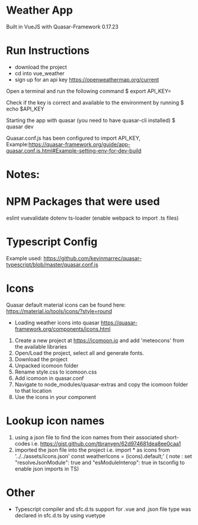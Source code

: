# Weather App
Built in VueJS with Quasar-Framework 0.17.23

# Run Instructions 
- download the project
- cd into vue_weather
- sign up for an api key https://openweathermap.org/current 

Open a terminal and run the following command
$ export API_KEY=<your-openweathermap-api-key>

Check if the key is correct and available to the environment by running
$ echo $API_KEY

Starting the app with quasar (you need to have quasar-cli installed)
$ quasar dev

Quasar.conf.js has been configured to import API_KEY, 
Example:https://quasar-framework.org/guide/app-quasar.conf.js.html#Example-setting-env-for-dev-build

# Notes: 
#  NPM Packages that were used
eslint
vuevalidate
dotenv
ts-loader (enable webpack to import .ts files)

# Typescript Config 
Example used: https://github.com/kevinmarrec/quasar-typescript/blob/master/quasar.conf.js

# Icons
Quasar default material icons can be found here: https://material.io/tools/icons/?style=round 

- Loading weather icons into quasar https://quasar-framework.org/components/icons.html 
1. Create a new project at https://icomoon.io and add 'meteocons' from the available libraries
2. Open/Load the project, select all and generate fonts. 
3.  Download the project 
4. Unpacked icomoon folder 
5. Rename style.css to icomoon.css
6. Add icomoon in quasar.conf
7. Navigate to node_modules/quasar-extras and copy the icomoon folder to that location 
8. Use the icons in your component <q-icon name="ICON"> 

# Lookup icon names
1.  using a json file to find the icon names from their associated short-codes i.e. https://gist.github.com/tbranyen/62d974681dea8ee0caa1
2.  imported the json file into the project i.e. 
import * as icons from '../../assets/icons.json' 
const weatherIcons = (<any>icons).default;' 
( note : set   "resolveJsonModule": true and "esModuleInterop": true in tsconfig to enable json imports in TS)

# Other 
- Typescript compiler and sfc.d.ts
support for .vue and .json file type was declared in sfc.d.ts by using vuetype
